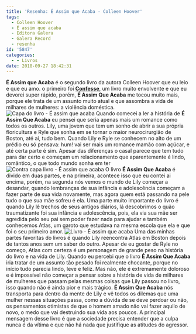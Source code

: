 ```yaml
---
title: 'Resenha: É Assim que Acaba - Colleen Hoover'
tags:
  - Colleen Hoover
  - É assim que acaba
  - Editora Galera
  - Galera Record
  - resenha
id: '5847'
categories:
  - - Livros
date: 2018-09-27 18:42:31
---
```


**É Assim que Acaba** é o segundo livro da autora Colleen Hoover que eu leio e que eu amo. o primeiro foi **[Confesse](http://natalia.blog.br/resenha-confesse-de-colleen-hoover/)**, um livro muito envolvente e que eu devorei super rápido, porém, **É Assim Que Acaba** me tocou muito mais, porque ele trata de um assunto muito atual e que assombra a vida de milhares de mulheres: a violência doméstica. ![Capa do livro - É assim que acaba](/wp-content/uploads/2018/09/capa-do-livro-é-assim-que-acaba.jpg "Capa do livro - É assim que acaba") Quando comecei a ler a história de **É Assim Que Acaba** eu pensei que seria apenas mais um romance como todos os outros. Lily, uma jovem que tem um sonho de abrir a sua própria floricultura e Ryle que sonha em se tornar o maior neurocirurgião de Boston, até ai, tudo bem. Quando Lily e Ryle se conhecem no alto de um prédio eu só pensava: hum! vai ser mais um romance mamão com açúcar, e até certa parte é sim. Apesar das diferenças o casal parece que tem tudo para dar certo e começam um relacionamento que aparentemente é lindo, romântico, o que todo mundo sonha em ter ![Contra capa livro - É assim que acaba](/wp-content/uploads/2018/09/contra-capa-do-livro-é-assim-que-acaba.jpg "Contra capa livro - É assim que acaba") O livro **É Assim Que Acaba** é divido em duas partes, e na primeira, acontece isso que eu contei ai encima, porém, na segunda nós vemos o mundo de Lily começar a desandar, quando lembranças de sua infância e adolescência começam a fazer parte de sua vida novamente, mas agora quem está passando na pele tudo o que sua mãe sofreu é ela. Uma parte muito importante do livro é quando Lily lê trechos de seus antigos diários, lá descobrimos o quão traumatizante foi sua infância e adolescência, pois, ela via sua mãe ser agredida pelo seu pai sem poder fazer nada para ajudar e também conhecemos Atlas, um garoto que estudava na mesma escola que ela e que foi o seu primeiro amor. ![Livro - É assim que acaba ](/wp-content/uploads/2018/09/livro-é-assim-que-acaba-colleen-hoover.jpg "Livro - É assim que acaba ") Uma das minhas partes favoritas do livros é quando Lily reencontra Atlas em Boston depois de tantos anos sem um saber do outro. Apesar de eu gostar de Ryle no começo, Atlas com certeza é um personagem de grande peso na história do livro e na vida de Lily. Quando eu percebi que o livro **É Assim Que Acaba** iria tratar de um assunto tão pesado foi realmente chocante, porque no início tudo parecia lindo, leve e feliz. Mas não, ele é extremamente doloroso e é impossível não começar a pensar sobre a história de vida de milhares de mulheres que passam pelas mesmas coisas que Lily passou no livro, isso quando não é ainda pior e mais trágico. **É Assim Que Acaba** nós transporta para dentro da mente de Lily e vê todos os dilemas que uma mulher nessas situações passa, como a dúvida de se deve perdoar ou não, os pensamentos otimistas de que o homem amado não vai fazer aquilo de novo, o medo que vai destruindo sua vida aos poucos. A principal mensagem desse livro é que a sociedade precisa entender que a culpa nunca é da vítima e que não há nada que justifique as atitudes do agressor.
